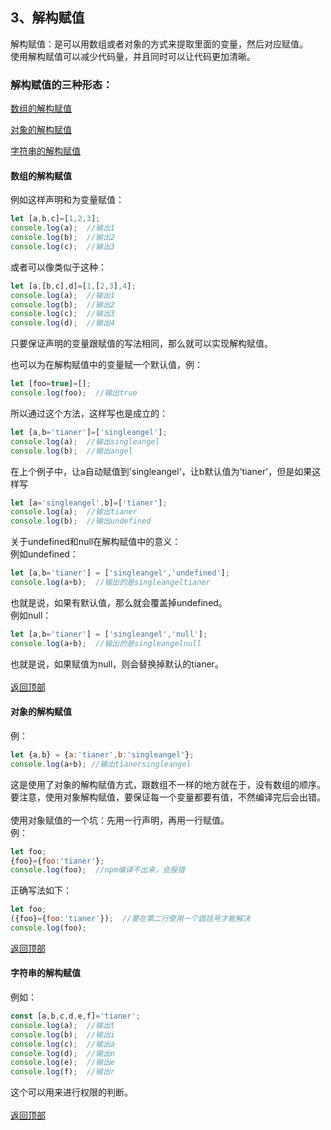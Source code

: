 <a name="top"><h2>3、解构赋值</h2></a>
解构赋值：是可以用数组或者对象的方式来提取里面的变量，然后对应赋值。<br>
使用解构赋值可以减少代码量，并且同时可以让代码更加清晰。<br>

<h3>解构赋值的三种形态：</h3>
<a href="#01"><p>数组的解构赋值</p></a>
<a href="#02"><p>对象的解构赋值</p></a>
<a href="#03"><p>字符串的解构赋值</p></a>

<a name="01"><h4>数组的解构赋值</h4></a>
例如这样声明和为变量赋值：<br>
```javascript
let [a,b,c]=[1,2,3];
console.log(a);  //输出1
console.log(b);	 //输出2
console.log(c);	 //输出3
```
或者可以像类似于这种：<br>
```javascript
let [a,[b,c],d]=[1,[2,3],4];
console.log(a);  //输出1
console.log(b);	 //输出2
console.log(c);	 //输出3
console.log(d);  //输出4
```
只要保证声明的变量跟赋值的写法相同，那么就可以实现解构赋值。<br>


也可以为在解构赋值中的变量赋一个默认值，例：<br>
```javascript
let [foo=true]=[];
console.log(foo);  //输出true
```


所以通过这个方法，这样写也是成立的：<br>
```javascript
let [a,b='tianer']=['singleangel'];
console.log(a);  //输出singleangel
console.log(b);	 //输出angel
```
在上个例子中，让a自动赋值到'singleangel'，让b默认值为'tianer'，但是如果这样写<br>
```javascript
let [a='singleangel',b]=['tianer'];
console.log(a);  //输出tianer
console.log(b);	 //输出undefined
```


关于undefined和null在解构赋值中的意义：<br>
例如undefined：<br>
```javascript
let [a,b='tianer'] = ['singleangel','undefined'];
console.log(a+b);  //输出的是singleangeltianer
```
也就是说，如果有默认值，那么就会覆盖掉undefined。<br>
例如null：<br>
```javascript
let [a,b='tianer'] = ['singleangel','null'];
console.log(a+b);  //输出的是singleangelnull
```
也就是说，如果赋值为null，则会替换掉默认的tianer。<br>
<br>
<a href="#top">返回顶部</a>
<br>
<a name="02"><h4>对象的解构赋值</h4></a>
例：<br>
```javascript
let {a,b} = {a:'tianer',b:'singleangel'};
console.log(a+b); //输出tianersingleangel
```
这是使用了对象的解构赋值方式，跟数组不一样的地方就在于，没有数组的顺序。<br>
要注意，使用对象解构赋值，要保证每一个变量都要有值，不然编译完后会出错。<br>
<br>
使用对象赋值的一个坑：先用一行声明，再用一行赋值。<br>
例：<br>
```javascript
let foo;
{foo}={foo:'tianer'};
console.log(foo);  //npm编译不出来，会报错
```
正确写法如下：<br>
```javascript
let foo;
({foo}={foo:'tianer'});  //要在第二行使用一个圆括号才能解决
console.log(foo);  
```
<a href="#top">返回顶部</a>
<br>
<a name="03"><h4>字符串的解构赋值</h4></a>
例如：<br>
```javascript
const [a,b,c,d,e,f]='tianer';
console.log(a);  //输出t
console.log(b);  //输出i
console.log(c);  //输出a
console.log(d);  //输出n
console.log(e);  //输出e
console.log(f);  //输出r
```
这个可以用来进行权限的判断。<br>
<br>
<a href="#top">返回顶部</a>